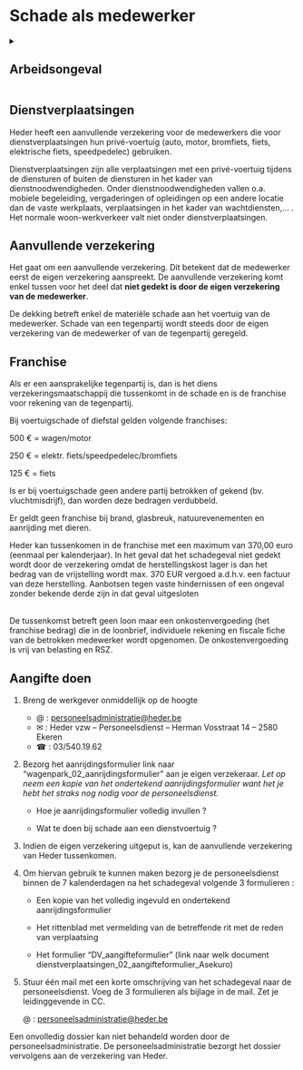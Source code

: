 # Schade als medewerker

<div class="details-container" style="margin-top:1rem; margin-bottom:1rem;">
    <details>
        <summary>
            <h2><b>Arbeidsongeval </b></h2>
        </summary>
        <div class="padding-2rem">
        <p>
            Als je tijdens het werk een lichamelijke schade hebt opgelopen dan wordt hiervoor de “Arbeidsongevallen’-verzekering aangesproken.  Om je dossier zo goed mogelijk te documenteren moet je volgende stappen volgen : 
            <ol>
                    <li>Onmiddellijk je leidinggevende op de hoogte brengen 
    Contacteer telefonisch, indien onbereikbaar per mail, je leidinggevende zodanig dat hij/zij op de hoogte zijn van je ongeval. </li>
                    <li>Druk de volgende aangifteformulieren af
                    <ul>
                        <li>Aangifte arbeidsongeval op het werk (link naar het document : arbeidsongevallen_02_aangifteformulier_Heder.docx) </li>
                        <li>Aangifte medisch attest (link naar het document : arbeidsongevallen_03_medisch_attest_eerste_vaststellingen_Baloise.pdf) </li>
                    </ul> 
                    </li>
                    <li>De aangifteformulieren moeten ingevuld worden door :
                    <ul>
                        <li>Aangifte arbeidsongeval vul je zelf in + een getuige</li>
                        <li>Medisch attest moet ingevuld worden door de geneesheer </li>
                    </ul>
                    </li>
                    <li>De ingevulde aangifteformulieren zo vlug mogelijk bezorgen aan de personeelsdienst uiterlijk binnen de 7 dagen <br/>
                    <ul>
                        <li>@ : personeelsadministratie@heder.be </li>
                        <li> &#x2709; : Heder vzw – Personeelsdienst – Herman Vosstraat 14 – 2580 Ekeren </li>
                        <li> &#9742; : 03/540.19.62 </li>
                    </ul>
                    </li>
                    <li>Getuigschriften of kosten niet doorsturen naar de mutualiteit. Als er tussenkomst is geweest van de mutualiteit trekt de verzekering zich terug.  Bewijzen van gemaakte onkosten zo vlug mogelijk binnenbrengen bij de personeelsdienst. </li>
                    <li>Na de eerste periode van arbeidsongeschiktheid volgt ofwel een werkhervatting, ofwel een verlenging van de arbeidsongeschiktheid </br>
                    <ul>
                        <li>
                        Bij werkhervatting : op je eerste werkdag even een seintje geven aan de personeelsdienst zodat zij zeker weten dat er geen verlenging komt en dit dan ook kunnen doorgeven aan de verzekeringsmaatschappij. 
                        </li>
                        <li>
                        Bij verlenging : ten laatste op de laatste dag van de lopende periode van arbeidsongeschiktheid de werkgever telefonisch op de hoogte brengen dat de arbeidsongeschiktheid zal verlengd worden zoals bij een ziektemelding. (link naar een ziektemelding) 
                        </li>
                    </ul>
                    </li>
                <ol>
            </p>
            </div>
    </details>
</div>


## Dienstverplaatsingen 

Heder heeft een aanvullende verzekering voor de medewerkers die voor dienstverplaatsingen hun privé-voertuig (auto, motor, bromfiets, fiets, elektrische fiets, speedpedelec) gebruiken.   

 

Dienstverplaatsingen zijn alle verplaatsingen met een privé-voertuig tijdens de diensturen of buiten de diensturen in het kader van dienstnoodwendigheden. Onder dienstnoodwendigheden vallen o.a. mobiele begeleiding, vergaderingen of opleidingen op een andere locatie dan de vaste werkplaats, verplaatsingen in het kader van wachtdiensten,… . Het normale woon-werkverkeer valt niet onder dienstverplaatsingen. 

## Aanvullende verzekering 

Het gaat om een aanvullende verzekering. Dit betekent dat de medewerker eerst de eigen verzekering aanspreekt. De aanvullende verzekering komt enkel tussen voor het deel dat **niet gedekt is door de eigen verzekering van de medewerker**. 

De dekking betreft enkel de materiële schade aan het voertuig van de medewerker. Schade van een tegenpartij wordt steeds door de eigen verzekering van de medewerker of van de tegenpartij geregeld. 

## Franchise

Als er een aansprakelijke tegenpartij is, dan is het diens verzekeringsmaatschappij die tussenkomt in de schade en is de franchise voor rekening van de tegenpartij. 

<div class="faq-container">
Bij voertuigschade of diefstal gelden volgende franchises: 

500 € = wagen/motor  

250 € = elektr. fiets/speedpedelec/bromfiets  

125 € = fiets  
</div>


Is er bij voertuigschade geen andere partij betrokken of gekend (bv. vluchtmisdrijf), dan worden deze bedragen verdubbeld.  
 
Er geldt geen franchise bij brand, glasbreuk, natuurevenementen en aanrijding met dieren. 

<div class="lightbluewarning">
Heder kan tussenkomen in de franchise met een maximum van 370,00 euro (eenmaal per kalenderjaar). In het geval dat het schadegeval niet gedekt wordt door de verzekering omdat de herstellingskost lager is dan het bedrag van de vrijstelling wordt max. 370 EUR vergoed a.d.h.v. een factuur van deze herstelling. Aanbotsen tegen vaste hindernissen of een ongeval zonder bekende derde zijn in dat geval uitgesloten 

</div>
<br>

De tussenkomst betreft geen loon maar een onkostenvergoeding (het franchise bedrag) die in de loonbrief, individuele rekening en fiscale fiche van de betrokken medewerker wordt opgenomen. De onkostenvergoeding is vrij van belasting en RSZ.  

## Aangifte doen

1. Breng de werkgever onmiddellijk op de hoogte 
    - @ : personeelsadministratie@heder.be 
    - &#x2709; : Heder vzw – Personeelsdienst – Herman Vosstraat 14 – 2580 Ekeren 
    - &#9742; : 03/540.19.62 


2.  Bezorg het aanrijdingsformulier link naar “wagenpark_02_aanrijdingsformulier” aan je eigen verzekeraar. *Let op neem een kopie van het ondertekend aanrijdingsformulier want het je hebt het straks nog nodig voor de personeelsdienst.*

    - Hoe je aanrijdingsformulier volledig invullen ?

    - Wat te doen bij schade aan een dienstvoertuig ?

3. Indien de eigen verzekering uitgeput is, kan de aanvullende verzekering van Heder tussenkomen. 

4. Om hiervan gebruik te kunnen maken bezorg je de personeelsdienst binnen de 7 kalenderdagen na het schadegeval volgende 3 formulieren : 

    - Een kopie van het  volledig ingevuld en ondertekend aanrijdingsformulier 

    - Het rittenblad met vermelding van de betreffende rit met de reden van verplaatsing 

    - Het formulier “DV_aangifteformulier” (link naar welk document  dienstverplaatsingen_02_aangifteformulier_Asekuro) 

5. Stuur één mail met een korte omschrijving van het schadegeval naar de personeelsdienst.  Voeg de 3 formulieren als bijlage in de mail.  Zet je leidinggevende in CC.  

    @ : personeelsadministratie@heder.be 

<div class="lightbluewarning">
Een onvolledig dossier kan niet behandeld worden door de personeelsadministratie. De personeelsadministratie bezorgt het dossier vervolgens aan de verzekering van Heder. 
</div>